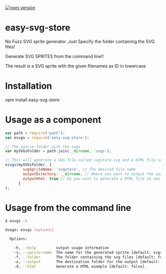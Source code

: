 [![npm version](https://badge.fury.io/js/easy-svg-store.svg)](https://badge.fury.io/js/easy-svg-store)

# easy-svg-store

No Fuzz SVG sprite generator. Just Specify the folder containing the SVG
files!

Generate SVG SPRITES from the command line!!

The result is a SVG sprite with the given filenames as ID in lowercase

Installation
============

npm install easy-svg-store

Usage as a component
====================

```javascript
var path = require('path');
var esvgs = require('easy-svg-store');

// The source folder with the svgs
var mySVGsFolder = path.join(__dirname, 'svgs');

// This will generate a SVG file called svgstore.svg and a HTML file svgstore.html
esvgs(mySVGsFolder, {
        svgSpriteName: 'svgstore', // The desired file name
        outputDirectory: __dirname, // Where you want to output the sprite
        outputHtml: true // Do you want to generate a HTML file to see the result?
      }
);
```
Usage from the command line
============================

```bash
$ esvgs -h

Usage: esvgs [options]

  Options:

    -h, --help         output usage information
    -s, --sprite-name  The name for the generated sprite [default: svgstore.svg].
    -f, --folder       The folder containing the svg files [default: folder where this is executed].
    -o, --output       The destination folder for the output [default: folder where this is executed].
    -d, --html         Generate a HTML example [default: false].

```
